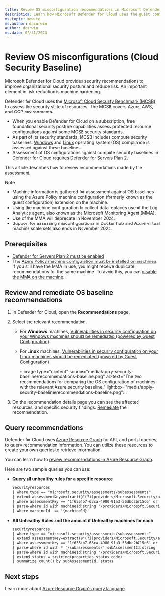 ```yaml
---
title: Review OS misconfiguration recommendations in Microsoft Defender for Cloud
description: Learn how Microsoft Defender for Cloud uses the guest configuration to compare machine OS settings with baselines in Microsoft Cloud Security Benchmark.
ms.topic: how-to
ms.author: dacurwin
author: dcurwin
ms.date: 07/31/2023
---
```


# Review OS misconfigurations (Cloud Security Baseline)


Microsoft Defender for Cloud provides security recommendations to improve organizational security posture and reduce risk. An important element in risk reduction is machine hardening.

Defender for Cloud uses the [Microsoft Cloud Security Benchmark (MCSB)](/security/benchmark/azure/introduction) to assess the security state of resources. The MCSB covers Azure, AWS, and GCP environments.

- When you enable Defender for Cloud on a subscription, free foundational security posture capabilities assess protected resource configurations against some MCSB security standards.
- As part of its security standards, MCSB includes compute security baselines. [Windows](/azure/governance/policy/samples/guest-configuration-baseline-windows) and [Linux](/azure/governance/policy/samples/guest-configuration-baseline-linux) operating system (OS) compliance is assessed against these baselines.
- Assessment of OS configurations against compute security baselines in Defender for Cloud requires Defender for Servers Plan 2.

This article describes how to review recommendations made by the assessment.

> [!NOTE]
> - Machine information is gathered for assessment against OS baselines using the Azure Policy machine configuration (formerly known as the guest configuration) extension on the machine.
> - Using the machine configuration to collect data replaces use of the Log Analytics agent, also known as the Microsoft Monitoring Agent (MMA).
> - Use of the MMA will deprecate in November 2024.
> - Support for assessing misconfigurations in Docker hub and Azure virtual machine scale sets also ends in November 2024.


## Prerequisites

- [Defender for Servers Plan 2 must be enabled](plan-defender-for-servers-select-plan.md) 
- The [Azure Policy machine configuration must be installed on machines](security-baseline-guest-configuration.md).
 If you still have the MMA in use, you might receive duplicate recommendations for the same machine. To avoid this, you can [disable the MMA on the machine](prepare-deprecation-log-analytics-mma-agent.md#duplicate-recommendations).


## Review and remediate OS baseline recommendations

1. In Defender for Cloud, open the **Recommendations** page.
1. Select the relevant recommendation.
    - For **Windows** machines, [Vulnerabilities in security configuration on your Windows machines should be remediated (powered by Guest Configuration)](https://portal.azure.com/#blade/Microsoft_Azure_Security/RecommendationsBlade/assessmentKey/8c3d9ad0-3639-4686-9cd2-2b2ab2609bda).
    - For **Linux** machines, [Vulnerabilities in security configuration on your Linux machines should be remediated (powered by Guest Configuration)](https://portal.azure.com/#blade/Microsoft_Azure_Security/RecommendationsBlade/assessmentKey/1f655fb7-63ca-4980-91a3-56dbc2b715c6)  
    
        :::image type="content" source="media/apply-security-baseline/recommendations-baseline.png" alt-text="The two recommendations for comparing the OS configuration of machines with the relevant Azure security baseline." lightbox="media/apply-security-baseline/recommendations-baseline.png":::

1. On the recommendation details page you can see the affected resources, and specific security findings. [Remediate](implement-security-recommendations.md) the recommendation.


## Query recommendations

Defender for Cloud uses [Azure Resource Graph](/azure/governance/resource-graph/overview?branch=main) for API, and portal queries, to query recommendation information. You can utilize these resources to create your own queries to retrieve information.

You can learn how to [review recommendations in Azure Resource Graph](review-security-recommendations.md#review-recommendations-in-azure-resource-graph).

Here are two sample queries you can use:

- **Query all unhealthy rules for a specific resource**

    ```rest
    Securityresources 
    | where type == "microsoft.security/assessments/subassessments" 
    | extend assessmentKey=extract(@"(?i)providers/Microsoft.Security/assessments/([^/]*)", 1, id) 
    | where assessmentKey == '1f655fb7-63ca-4980-91a3-56dbc2b715c6' or assessmentKey ==  '8c3d9ad0-3639-4686-9cd2-2b2ab2609bda' 
    | parse-where id with machineId:string '/providers/Microsoft.Security/' * 
    | where machineId  == '{machineId}'
    ```

- **All Unhealthy Rules and the amount if Unhealthy machines for each**

    ```rest
    securityresources 
    | where type == "microsoft.security/assessments/subassessments" 
    | extend assessmentKey=extract(@"(?i)providers/Microsoft.Security/assessments/([^/]*)", 1, id) 
    | where assessmentKey == '1f655fb7-63ca-4980-91a3-56dbc2b715c6' or assessmentKey ==  '8c3d9ad0-3639-4686-9cd2-2b2ab2609bda' 
    | parse-where id with * '/subassessments/' subAssessmentId:string 
    | parse-where id with machineId:string '/providers/Microsoft.Security/' * 
    | extend status = tostring(properties.status.code) 
    | summarize count() by subAssessmentId, status
    ```

## Next steps
Learn more about [Azure Resource Graph's query language](/azure/governance/resource-graph/concepts/query-language?branch=main).

